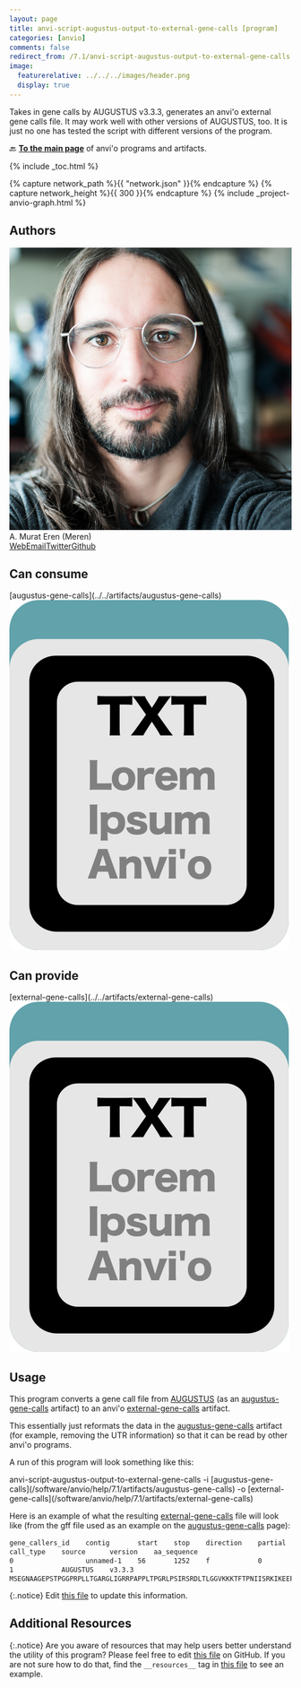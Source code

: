 ```yaml
---
layout: page
title: anvi-script-augustus-output-to-external-gene-calls [program]
categories: [anvio]
comments: false
redirect_from: /7.1/anvi-script-augustus-output-to-external-gene-calls
image:
  featurerelative: ../../../images/header.png
  display: true
---
```


Takes in gene calls by AUGUSTUS v3.3.3, generates an anvi&#x27;o external gene calls file. It may work well with other versions of AUGUSTUS, too. It is just no one has tested the script with different versions of the program.

🔙 **[To the main page](../../)** of anvi'o programs and artifacts.


{% include _toc.html %}
<div id="svg" class="subnetwork"></div>
{% capture network_path %}{{ "network.json" }}{% endcapture %}
{% capture network_height %}{{ 300 }}{% endcapture %}
{% include _project-anvio-graph.html %}


## Authors

<div class="anvio-person"><div class="anvio-person-info"><div class="anvio-person-photo"><img class="anvio-person-photo-img" src="../../images/authors/meren.jpg" /></div><div class="anvio-person-info-box"><span class="anvio-person-name">A. Murat Eren (Meren)</span><div class="anvio-person-social-box"><a href="http://meren.org" class="person-social" target="_blank"><i class="fa fa-fw fa-home"></i>Web</a><a href="mailto:a.murat.eren@gmail.com" class="person-social" target="_blank"><i class="fa fa-fw fa-envelope-square"></i>Email</a><a href="http://twitter.com/merenbey" class="person-social" target="_blank"><i class="fa fa-fw fa-twitter-square"></i>Twitter</a><a href="http://github.com/meren" class="person-social" target="_blank"><i class="fa fa-fw fa-github"></i>Github</a></div></div></div></div>



## Can consume


<p style="text-align: left" markdown="1"><span class="artifact-r">[augustus-gene-calls](../../artifacts/augustus-gene-calls) <img src="../../images/icons/TXT.png" class="artifact-icon-mini" /></span></p>


## Can provide


<p style="text-align: left" markdown="1"><span class="artifact-p">[external-gene-calls](../../artifacts/external-gene-calls) <img src="../../images/icons/TXT.png" class="artifact-icon-mini" /></span></p>


## Usage


This program converts a gene call file from [AUGUSTUS](http://bioinf.uni-greifswald.de/augustus/) (as an <span class="artifact-n">[augustus-gene-calls](/software/anvio/help/7.1/artifacts/augustus-gene-calls)</span> artifact) to an anvi'o <span class="artifact-n">[external-gene-calls](/software/anvio/help/7.1/artifacts/external-gene-calls)</span> artifact. 

This essentially just reformats the data in the <span class="artifact-n">[augustus-gene-calls](/software/anvio/help/7.1/artifacts/augustus-gene-calls)</span> artifact (for example, removing the UTR information) so that it can be read by other anvi'o programs. 

A run of this program will look something like this:

<div class="codeblock" markdown="1">
anvi&#45;script&#45;augustus&#45;output&#45;to&#45;external&#45;gene&#45;calls &#45;i <span class="artifact&#45;n">[augustus&#45;gene&#45;calls](/software/anvio/help/7.1/artifacts/augustus&#45;gene&#45;calls)</span>
                                                   &#45;o <span class="artifact&#45;n">[external&#45;gene&#45;calls](/software/anvio/help/7.1/artifacts/external&#45;gene&#45;calls)</span>
</div>

Here is an example of what the resulting <span class="artifact-n">[external-gene-calls](/software/anvio/help/7.1/artifacts/external-gene-calls)</span> file will look like (from the gff file used as an example on the <span class="artifact-n">[augustus-gene-calls](/software/anvio/help/7.1/artifacts/augustus-gene-calls)</span> page):  

    gene_callers_id    contig       start    stop    direction    partial    call_type    source      version    aa_sequence
    0                  unnamed-1    56       1252    f            0          1            AUGUSTUS    v3.3.3     MSEGNAAGEPSTPGGPRPLLTGARGLIGRRPAPPLTPGRLPSIRSRDLTLGGVKKKTFTPNIISRKIKEEPKEEVTVKKEKRERDRDRQREGHGRGRGRPEVIQSHSIFEQGPAEMMKKKGNWDKTVDVSDMGPSHIINIKKEKRETDEETKQILRMLEKDDFLDDPGLRNDTRNMPVQLPLAHSGWLFKEENDEPDVKPWLAGPKEEDMEVDIPAVKVKEEPRDEEEEAKMKAPPKAARKTPGLPKDVSVAELLRELSLTKEEELLFLQLPDTLPGQPPTQDIKPIKTEVQGEDGQVVLIKQEKDREAKLAENACTLADLTEGQVGKLLIRKSGRVQLLLGKVTLDVTMGTACSFLQELVSVGLGDSRTGEMTVLGHVKHKLVCSPDFESLLDHKHR



{:.notice}
Edit [this file](https://github.com/merenlab/anvio/tree/master/anvio/docs/programs/anvi-script-augustus-output-to-external-gene-calls.md) to update this information.


## Additional Resources



{:.notice}
Are you aware of resources that may help users better understand the utility of this program? Please feel free to edit [this file](https://github.com/merenlab/anvio/tree/master/bin/anvi-script-augustus-output-to-external-gene-calls) on GitHub. If you are not sure how to do that, find the `__resources__` tag in [this file](https://github.com/merenlab/anvio/blob/master/bin/anvi-interactive) to see an example.
